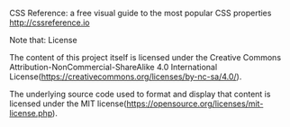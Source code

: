  CSS Reference: a free visual guide to the most popular CSS properties 
 http://cssreference.io

Note that: License

The content of this project itself is licensed under the Creative Commons Attribution-NonCommercial-ShareAlike 4.0 International License(https://creativecommons.org/licenses/by-nc-sa/4.0/).

The underlying source code used to format and display that content is licensed under the MIT license(https://opensource.org/licenses/mit-license.php).
